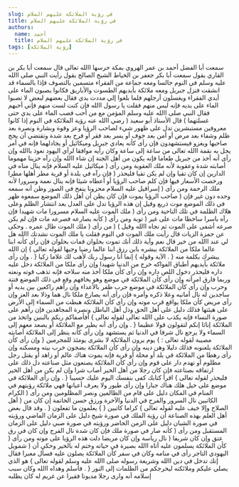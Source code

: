 ```yaml
---
slug: في رؤية الملائكة عليهم السلام
title: في رؤية الملائكة عليهم السلام 
authors:
  name: أحمد 
  title: في رؤية الملائكة عليهم السلام
tags: [رؤية الملائكة]
---
```


سمعت أبا الفضل أحمد بن عمر الهروي بمكة حرسها االله تعالى قال سمعت أبا بكر بن القاري يقول سمعت أبا بكر جعفر بن الخياط الشيخ الصالح يقول رأيت النبي صلى االله عليه وسلم في النوم جالسا ومعه جماعة من الفقراء متسمين بالتصوف فإذا بالسماء قد انشقت فنزل جبريل ومعه ملائكة بأيديهم الطسوت والأباريق فكانوا يصبون الماء على أيدي الفقراء ويغسلون أرجلهم فلما بلغوا إلي مددت يدي فقال بعضهم لبعض لا تصبوا الماء على يديه فإنه ليس منهم فقلت يا رسول االله فإن كنت لست منهم فإني أحبهم فقال النبي صلى االله عليه وسلم المؤمن مع من أحب فصب الماء على يدي حتى غسلتهما ) قال الأستاذ أبو سعيد ( رضي االله عنه رؤية الملائكة في النوم إذا كانوا معروفين مستبشرين تدل على ظهور شيء لصاحب الرؤيا وعز وقوة وبشارة ونصرة بعد ظلم وشفاء بعد مرض أو أمن بعد خوف أو يسر بعد فقر أو فرح بعد شدة وتقتضي أن يحج صاحبها ويغزو فيستشهدون فإن رأى كأنه يعادي جبريل وميكائيل أو يجادلهما فإنه في أمر يحل به نقمة االله تعالى من ساعة إلى ساعة وكان رأيه موافقا لرأي اليهود نعوذ باالله وإن رأى أنه أخذ من جبريل طعاما فإنه يكون من أهل الجنة إن شاء االله وإن رآه حزينا مهموما أصابته شدة وعقوبة لأنه ملك العقوبة ومن رأى ( ميكائيل عليه السلام فإنه ينال مناه في الدارين إن كان تقيا وإن لم يكن تقيا فليحذر ( فإن رآه في بلدة أو قرية مطر أهلها مطرا ورخصت الأسعار فيها فإن كلم صاحب الرؤيا أو أعطاه شيئا فإنه ينال نعمة وسرورا لأنه ملك الرحمة ومن رأى ( إسرافيل عليه السلام محزونا ينفخ في الصور وظن أنه سمعه وحده دون غير فإن ( صاحب الرؤيا يموت فإن كان يظن أن أهل ذلك الموضع سمعوه ظهر في ذلك الموضع موت ذريع وقيل إن هذه الرؤيا تدل على العدل بعد انتشار الظلم وعلى هلاك الظلمة في تلك الناحية ومن رأى ( ملك الموت عليه السلام مسرورا مات شهيدا فإن رآه باسرا ساخطا مات على غير ( توبة ومن رأى ( كأنه يصارعه فصرعه مات فإن لم يكن صرعه أشفى على الموت ثم نجاه االله وقيل ) ( من رأى ( ملك الموت طال عمره . وحكى عن حمزة الزيات قال رأيت ملك الموت في النوم فقلت يا ملك الموت نشدتك االله هل لي عند االله من خير قال نعم وآية ذلك أنك تموت بحلوان فمات بحلوان فإن رأى كأنه ابنا عالما ملكا من الملائكة يبشره بابن رزق ابنا عالما رضيا وجيها لقوله تعالى } إن االله يبشرك بكلمة منه { . الآية وقوله } إنما أنا رسول ربك لأهب لك غلاما زكيا { . وإن رأى ملائكة بأيديهم أطباق الفواكه خرج من الدنيا شهيدا وإن رأى ملكا من الملائكة دخل عليه داره فليحذر دخول اللص داره وإن رأى كأن ملكا أخذ منه سلاحه فإنه تذهب قوته ونعته وربما فارق امرأته وإن رأى كأن الملائكة في موضع وهو يخافهم وقع في ذلك الموضع فتنة وحرب وإن رأى كأن الملائكة في موضع حرب ظفر بالأعداء وإن رآهم راكعين بين يديه أو ساجدين له نال أمانيه وعلا ذكره وأمره
فإن رأى أنه يصارع ملكا نال هما وذلا بعد العز وإن رأى مريض كأن ملكا يواقع قرب موته وإن رأى كأن الملائكة هبطت من السماء إلى الأرض على هيئتها فذلك دليل على أهل الحق وذل أهل الباطل ونصرة المجاهدين فإن رآهم على صورة النساء فإنه يكذب على االله تعالى لقوله تعالى } أفأصفاكم ربكم بالبنين واتخذ من الملائكة إناثا إنكم لتقولون قولا عظيما { . وإن رأى أنه يطير مع الملائكة أو يصعد معهم إلى السماء ولا يرجع نال شرفا في الدنيا ثم يستشهد وإن رأى كأنه ينظر إلى الملائكة أصابته مصيبة لقوله تعالى : } يوم يرون الملائكة لا بشرى يومئذ للمجرمين { وإن رأى كأن الملائكة يلعنونه فذلك دليلا وهن دينه وإن رأى كأن الملائكة بضجون خرب بيته ومسكنه وإن رأى رهطا من الملائكة في بلد أو محلة أو قرية فإنه يموت هناك عالم أو زاهد أو يقتل رجل مظلوم أو تهدم دار على قوم وإن رأى كأن الملائكة يصنعون مثل صناعته دل ذلك على ارتفاقه بصناعته فإن كان رجلا من أهل الخير أصاب شرا وإن لم يكن من أهل الخير فليحذر لقوله تعالى } اقرأ كتابك كفى بنفسك اليوم عليك حسيبا { . وإن رأى الملائكة في موضع على خيل هلك هناك جبارا وإن رأى طيور ولا يعرف أعيانها فهي ملائكة رؤيتهم في المنام في المكان دليل على قام من الظالمين ونصر المظلومين ومن رأى ( الكرام الكاتبين نال السرور والفرح في الدنيا والآخرة ورزق حسن الخاتمة إن كان من ( أهل الصلاح وإلا خيف عليه لقوله تعالى } كراما كاتبين { } يعلمون ما تفعلون { . وقد قال بعض أهل العلم بهذه الصناعة أن رؤية الملك في صورة شيخ دليل على الزمان الماضي ورؤيته في صورة الشبان دليل على الزمن الحاضر ورؤيته في صورة صبي دليل على الزمان المستقبل ومن رأى ( كأنه صار في صورة ملك فإن كان شدة نال الفرج وإن كان في رق عتق وإن كان شريفا ( نال رياسة وإن كان مريضا دلت هذه الرؤيا على موته ومن رأى ( كأن الملائكة يسلمون عليه أتاه االله بصيرة في حياته وختم له بالخير وحكى أن ( شمويل اليهودي التاجر رأى في منامه وكان في سفر كأن الملائكة يصلون عليه فسأل معبرا فقال إنك تدخل في دين االله وشريعة رسوله صلى االله عليه وسلم لقوله تعالى } هو الذي يصلي عليكم وملائكته ليخرجكم من الظلمات إلى النور { . فأسلم وهداه االله وكان سبب إسلامه أنه وارى رجلا مديونا فقيرا عن غريم له كان يطلبه